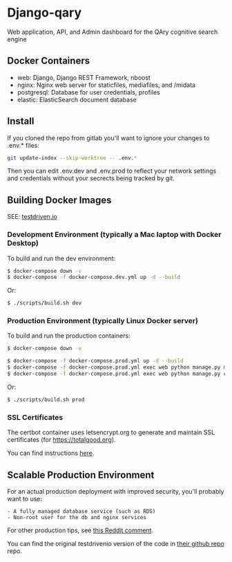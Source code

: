 # Django-qary

Web application, API, and Admin dashboard for the QAry cognitive search engine

## Docker Containers

- web: Django, Django REST Framework, nboost
- nginx: Nginx web server for staticfiles, mediafiles, and /midata
- postgresql: Database for user credentials, profiles
- elastic: ElasticSearch document database

## Install

If you cloned the repo from gitlab you'll want to ignore your changes to .env.* files:

```bash
git update-index --skip-worktree -- .env.*
```

Then you can edit .env.dev and .env.prod to reflect your network settings and credentials without your secrects being tracked by git.


## Building Docker Images

SEE: [testdriven.io](https://testdriven.io/blog/dockerizing-django-with-postgres-gunicorn-and-nginx/)

### Development Environment (typically a Mac laptop with Docker Desktop)

To build and run the dev environment:

```bash
$ docker-compose down -v
$ docker-compose -f docker-compose.dev.yml up -d --build
```

Or:

```bash
$ ./scripts/build.sh dev
```

### Production Environment (typically Linux Docker server)

To build and run the production containers:

```bash
$ docker-compose down -v

$ docker-compose -f docker-compose.prod.yml up -d --build
$ docker-compose -f docker-compose.prod.yml exec web python manage.py migrate --noinput
$ docker-compose -f docker-compose.prod.yml exec web python manage.py collectstatic --no-input --clear
```

Or:

```bash
$ ./scripts/build.sh prod
```

### SSL Certificates

The certbot container uses letsencrypt.org to generate and maintain SSL certificates (for https://totalgood.org).

You can find instructions [here](https://medium.com/@pentacent/nginx-and-lets-encrypt-with-docker-in-less-than-5-minutes-b4b8a60d3a71).

## Scalable Production Environment

For an actual production deployment with improved security, you'll probably want to use:

    - A fully managed database service (such as RDS)
    - Non-root user for the db and nginx services

For other production tips, see [this Reddit comment](https://www.reddit.com/r/django/comments/bjgod8/dockerizing_django_with_postgres_gunicorn_and/).

You can find the original testdrivenio version of the code in [their github repo](https://github.com/testdrivenio/django-on-docker) repo.
